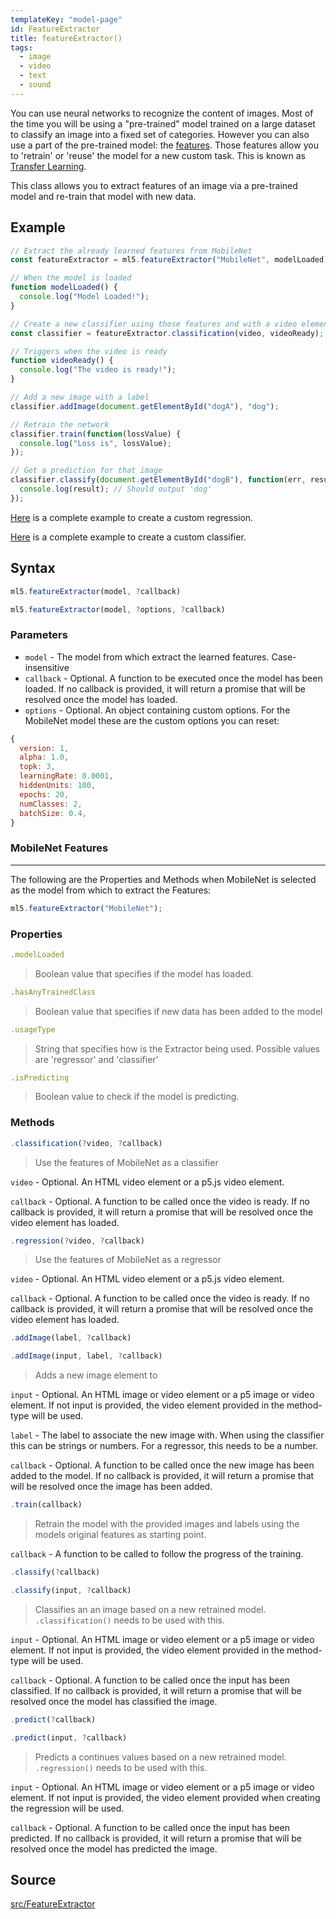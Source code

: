 ```yaml
---
templateKey: "model-page"
id: FeatureExtractor
title: featureExtractor()
tags:
  - image
  - video
  - text
  - sound
---
```


You can use neural networks to recognize the content of images. Most of the time you will be using a "pre-trained" model trained on a large dataset to classify an image into a fixed set of categories. However you can also use a part of the pre-trained model: the [features](https://en.wikipedia.org/wiki/Feature_extraction). Those features allow you to 'retrain' or 'reuse' the model for a new custom task. This is known as [Transfer Learning](https://en.wikipedia.org/wiki/Transfer_learning).

This class allows you to extract features of an image via a pre-trained model and re-train that model with new data.

## Example

```javascript
// Extract the already learned features from MobileNet
const featureExtractor = ml5.featureExtractor("MobileNet", modelLoaded);

// When the model is loaded
function modelLoaded() {
  console.log("Model Loaded!");
}

// Create a new classifier using those features and with a video element
const classifier = featureExtractor.classification(video, videoReady);

// Triggers when the video is ready
function videoReady() {
  console.log("The video is ready!");
}

// Add a new image with a label
classifier.addImage(document.getElementById("dogA"), "dog");

// Retrain the network
classifier.train(function(lossValue) {
  console.log("Loss is", lossValue);
});

// Get a prediction for that image
classifier.classify(document.getElementById("dogB"), function(err, result) {
  console.log(result); // Should output 'dog'
});
```

[Here](https://github.com/ml5js/ml5-examples/blob/master/p5js/FeatureExtractor/FeatureExtractor_Image_Regression/sketch.js) is a complete example to create a custom regression.

[Here](https://github.com/ml5js/ml5-examples/blob/master/p5js/FeatureExtractor/FeatureExtractor_Image_Classification/sketch.js) is a complete example to create a custom classifier.

## Syntax

```javascript
ml5.featureExtractor(model, ?callback)
```

```javascript
ml5.featureExtractor(model, ?options, ?callback)
```

### Parameters

- `model` - The model from which extract the learned features. Case-insensitive
- `callback` - Optional. A function to be executed once the model has been loaded. If no callback is provided, it will return a promise that will be resolved once the model has loaded.
- `options` - Optional. An object containing custom options. For the MobileNet model these are the custom options you can reset:

```javascript
{
  version: 1,
  alpha: 1.0,
  topk: 3,
  learningRate: 0.0001,
  hiddenUnits: 100,
  epochs: 20,
  numClasses: 2,
  batchSize: 0.4,
}
```

### MobileNet Features

---

The following are the Properties and Methods when MobileNet is selected as the model from which to extract the Features:

```javascript
ml5.featureExtractor("MobileNet");
```

### Properties

```javascript
.modelLoaded
```

> Boolean value that specifies if the model has loaded.

```javascript
.hasAnyTrainedClass
```

> Boolean value that specifies if new data has been added to the model

```javascript
.usageType
```

> String that specifies how is the Extractor being used. Possible values are 'regressor' and 'classifier'

```javascript
.isPredicting
```

> Boolean value to check if the model is predicting.

### Methods

```javascript
.classification(?video, ?callback)
```

> Use the features of MobileNet as a classifier

`video` - Optional. An HTML video element or a p5.js video element.

`callback` - Optional. A function to be called once the video is ready. If no callback is provided, it will return a promise that will be resolved once the video element has loaded.

```javascript
.regression(?video, ?callback)
```

> Use the features of MobileNet as a regressor

`video` - Optional. An HTML video element or a p5.js video element.

`callback` - Optional. A function to be called once the video is ready. If no callback is provided, it will return a promise that will be resolved once the video element has loaded.

```javascript
.addImage(label, ?callback)
```

```javascript
.addImage(input, label, ?callback)
```

> Adds a new image element to

`input` - Optional. An HTML image or video element or a p5 image or video element. If not input is provided, the video element provided in the method-type will be used.

`label` - The label to associate the new image with. When using the classifier this can be strings or numbers. For a regressor, this needs to be a number.

`callback` - Optional. A function to be called once the new image has been added to the model. If no callback is provided, it will return a promise that will be resolved once the image has been added.

```javascript
.train(callback)
```

> Retrain the model with the provided images and labels using the models original features as starting point.

`callback` - A function to be called to follow the progress of the training.

```javascript
.classify(?callback)
```

```javascript
.classify(input, ?callback)
```

> Classifies an an image based on a new retrained model. `.classification()` needs to be used with this.

`input` - Optional. An HTML image or video element or a p5 image or video element. If not input is provided, the video element provided in the method-type will be used.

`callback` - Optional. A function to be called once the input has been classified. If no callback is provided, it will return a promise that will be resolved once the model has classified the image.

```javascript
.predict(?callback)
```

```javascript
.predict(input, ?callback)
```

> Predicts a continues values based on a new retrained model. `.regression()` needs to be used with this.

`input` - Optional. An HTML image or video element or a p5 image or video element. If not input is provided, the video element provided when creating the regression will be used.

`callback` - Optional. A function to be called once the input has been predicted. If no callback is provided, it will return a promise that will be resolved once the model has predicted the image.

## Source

[src/FeatureExtractor](https://github.com/ml5js/ml5-library/tree/master/src/FeatureExtractor)
